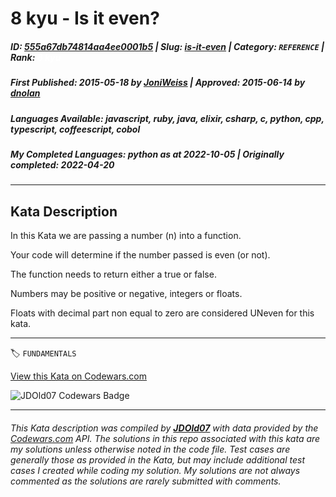 # 8 kyu - Is it even?

##### **ID**: [555a67db74814aa4ee0001b5](https://www.codewars.com/kata/555a67db74814aa4ee0001b5) | **Slug**: [is-it-even](https://www.codewars.com/kata/555a67db74814aa4ee0001b5) | **Category**: `REFERENCE` | **Rank**: <span style="color:white">8 kyu</span>

##### **First Published**: 2015-05-18 ***by*** [JoniWeiss](https://www.codewars.com/users/JoniWeiss) | **Approved**: 2015-06-14 ***by*** [dnolan](https://www.codewars.com/users/dnolan)

##### **Languages Available**: javascript, ruby, java, elixir, csharp, c, python, cpp, typescript, coffeescript, cobol

##### **My Completed Languages**: python ***as at*** 2022-10-05 | **Originally completed**: 2022-04-20

---

## Kata Description


In this Kata we are passing a number (n) into a function. 



Your code will determine if the number passed is even (or not). 



The function needs to return either a true or false. 



Numbers may be positive or negative, integers or floats.



Floats with decimal part non equal to zero are considered UNeven for this kata.

---


🏷 `FUNDAMENTALS`


[View this Kata on Codewars.com](https://www.codewars.com/kata/555a67db74814aa4ee0001b5)

![](https://www.codewars.com/users/jdold07/badges/large "JDOld07 Codewars Badge")

---

###### *This Kata description was compiled by [**JDOld07**](https://tpstech.dev) with data provided by the [Codewars.com](https://www.codewars.com) API.  The solutions in this repo associated with this kata are my solutions unless otherwise noted in the code file.  Test cases are generally those as provided in the Kata, but may include additional test cases I created while coding my solution.  My solutions are not always commented as the solutions are rarely submitted with comments.*
